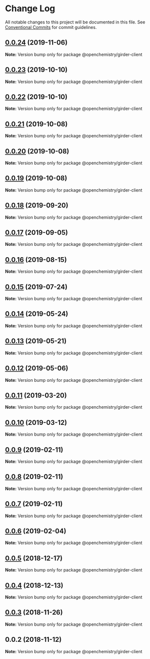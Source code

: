 # Change Log

All notable changes to this project will be documented in this file.
See [Conventional Commits](https://conventionalcommits.org) for commit guidelines.

## [0.0.24](https://github.com/OpenChemistry/oc-web-components/compare/@openchemistry/girder-client@0.0.23...@openchemistry/girder-client@0.0.24) (2019-11-06)

**Note:** Version bump only for package @openchemistry/girder-client





## [0.0.23](https://github.com/OpenChemistry/oc-web-components/compare/@openchemistry/girder-client@0.0.22...@openchemistry/girder-client@0.0.23) (2019-10-10)

**Note:** Version bump only for package @openchemistry/girder-client





## [0.0.22](https://github.com/OpenChemistry/oc-web-components/compare/@openchemistry/girder-client@0.0.21...@openchemistry/girder-client@0.0.22) (2019-10-10)

**Note:** Version bump only for package @openchemistry/girder-client





## [0.0.21](https://github.com/OpenChemistry/oc-web-components/compare/@openchemistry/girder-client@0.0.20...@openchemistry/girder-client@0.0.21) (2019-10-08)

**Note:** Version bump only for package @openchemistry/girder-client





## [0.0.20](https://github.com/OpenChemistry/oc-web-components/compare/@openchemistry/girder-client@0.0.19...@openchemistry/girder-client@0.0.20) (2019-10-08)

**Note:** Version bump only for package @openchemistry/girder-client





## [0.0.19](https://github.com/OpenChemistry/oc-web-components/compare/@openchemistry/girder-client@0.0.18...@openchemistry/girder-client@0.0.19) (2019-10-08)

**Note:** Version bump only for package @openchemistry/girder-client





## [0.0.18](https://github.com/OpenChemistry/oc-web-components/compare/@openchemistry/girder-client@0.0.17...@openchemistry/girder-client@0.0.18) (2019-09-20)

**Note:** Version bump only for package @openchemistry/girder-client





## [0.0.17](https://github.com/OpenChemistry/oc-web-components/compare/@openchemistry/girder-client@0.0.16...@openchemistry/girder-client@0.0.17) (2019-09-05)

**Note:** Version bump only for package @openchemistry/girder-client





## [0.0.16](https://github.com/OpenChemistry/oc-web-components/compare/@openchemistry/girder-client@0.0.15...@openchemistry/girder-client@0.0.16) (2019-08-15)

**Note:** Version bump only for package @openchemistry/girder-client





## [0.0.15](https://github.com/OpenChemistry/oc-web-components/compare/@openchemistry/girder-client@0.0.14...@openchemistry/girder-client@0.0.15) (2019-07-24)

**Note:** Version bump only for package @openchemistry/girder-client





## [0.0.14](https://github.com/OpenChemistry/oc-web-components/compare/@openchemistry/girder-client@0.0.13...@openchemistry/girder-client@0.0.14) (2019-05-24)

**Note:** Version bump only for package @openchemistry/girder-client





## [0.0.13](https://github.com/OpenChemistry/oc-web-components/compare/@openchemistry/girder-client@0.0.12...@openchemistry/girder-client@0.0.13) (2019-05-21)

**Note:** Version bump only for package @openchemistry/girder-client





## [0.0.12](https://github.com/OpenChemistry/oc-web-components/compare/@openchemistry/girder-client@0.0.11...@openchemistry/girder-client@0.0.12) (2019-05-06)

**Note:** Version bump only for package @openchemistry/girder-client





## [0.0.11](https://github.com/OpenChemistry/oc-web-components/compare/@openchemistry/girder-client@0.0.10...@openchemistry/girder-client@0.0.11) (2019-03-20)

**Note:** Version bump only for package @openchemistry/girder-client





## [0.0.10](https://github.com/OpenChemistry/oc-web-components/compare/@openchemistry/girder-client@0.0.9...@openchemistry/girder-client@0.0.10) (2019-03-12)

**Note:** Version bump only for package @openchemistry/girder-client





## [0.0.9](https://github.com/OpenChemistry/oc-web-components/compare/@openchemistry/girder-client@0.0.8...@openchemistry/girder-client@0.0.9) (2019-02-11)

**Note:** Version bump only for package @openchemistry/girder-client





## [0.0.8](https://github.com/OpenChemistry/oc-web-components/compare/@openchemistry/girder-client@0.0.7...@openchemistry/girder-client@0.0.8) (2019-02-11)

**Note:** Version bump only for package @openchemistry/girder-client





## [0.0.7](https://github.com/OpenChemistry/oc-web-components/compare/@openchemistry/girder-client@0.0.6...@openchemistry/girder-client@0.0.7) (2019-02-11)

**Note:** Version bump only for package @openchemistry/girder-client





## [0.0.6](https://github.com/OpenChemistry/oc-web-components/compare/@openchemistry/girder-client@0.0.5...@openchemistry/girder-client@0.0.6) (2019-02-04)

**Note:** Version bump only for package @openchemistry/girder-client





## [0.0.5](https://github.com/OpenChemistry/oc-web-components/compare/@openchemistry/girder-client@0.0.4...@openchemistry/girder-client@0.0.5) (2018-12-17)

**Note:** Version bump only for package @openchemistry/girder-client





## [0.0.4](https://github.com/OpenChemistry/oc-web-components/compare/@openchemistry/girder-client@0.0.3...@openchemistry/girder-client@0.0.4) (2018-12-13)

**Note:** Version bump only for package @openchemistry/girder-client





## [0.0.3](https://github.com/OpenChemistry/oc-web-components/compare/@openchemistry/girder-client@0.0.2...@openchemistry/girder-client@0.0.3) (2018-11-26)

**Note:** Version bump only for package @openchemistry/girder-client





## 0.0.2 (2018-11-12)

**Note:** Version bump only for package @openchemistry/girder-client
